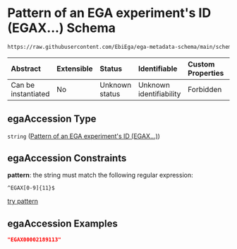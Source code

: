# Pattern of an EGA experiment's ID (EGAX...) Schema

```txt
https://raw.githubusercontent.com/EbiEga/ega-metadata-schema/main/schemas/EGA.experiment.json#/properties/objectId/allOf/1/properties/egaAccession
```



| Abstract            | Extensible | Status         | Identifiable            | Custom Properties | Additional Properties | Access Restrictions | Defined In                                                                           |
| :------------------ | :--------- | :------------- | :---------------------- | :---------------- | :-------------------- | :------------------ | :----------------------------------------------------------------------------------- |
| Can be instantiated | No         | Unknown status | Unknown identifiability | Forbidden         | Allowed               | none                | [EGA.experiment.json\*](../../../schemas/EGA.experiment.json "open original schema") |

## egaAccession Type

`string` ([Pattern of an EGA experiment's ID (EGAX...)](ega-4-defs-pattern-of-an-ega-experiments-id-egax.md))

## egaAccession Constraints

**pattern**: the string must match the following regular expression:&#x20;

```regexp
^EGAX[0-9]{11}$
```

[try pattern](https://regexr.com/?expression=%5EEGAX%5B0-9%5D%7B11%7D%24 "try regular expression with regexr.com")

## egaAccession Examples

```json
"EGAX00002189113"
```
